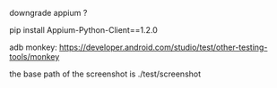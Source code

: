 downgrade appium ?

pip install Appium-Python-Client==1.2.0


adb monkey: https://developer.android.com/studio/test/other-testing-tools/monkey 

the base path of the screenshot is ./test/screenshot
